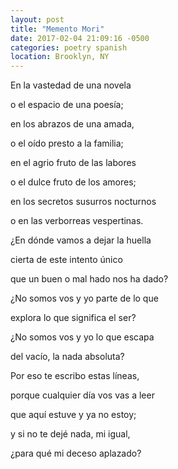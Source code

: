 ```yaml
---
layout: post
title: "Memento Mori"
date: 2017-02-04 21:09:16 -0500
categories: poetry spanish
location: Brooklyn, NY
---
```


<p class="p3">En la vastedad de una novela</p>
<p class="p3">o el espacio de una poesía;</p>
<p class="p3">en los abrazos de una amada,</p>
<p class="p3">o el oído presto a la familia;</p>
<p class="p3">en el agrio fruto de las labores</p>
<p class="p3">o el dulce fruto de los amores;</p>
<p class="p3">en los secretos susurros nocturnos</p>
<p class="p3">o en las verborreas vespertinas.</p>
<p class="p3">¿En dónde vamos a dejar la huella</p>
<p class="p3">cierta de este intento único</p>
<p class="p3">que un buen o mal hado nos ha dado?</p>
<p class="p3">¿No somos vos y yo parte de lo que</p>
<p class="p3">explora lo que significa el ser?</p>
<p class="p3">¿No somos vos y yo lo que escapa</p>
<p class="p3">del vacío, la nada absoluta?</p>
<p class="p3">Por eso te escribo estas líneas,</p>
<p class="p3">porque cualquier día vos vas a leer</p>
<p class="p3">que aquí estuve y ya no estoy;</p>
<p class="p3">y si no te dejé nada, mi igual,</p>
<p class="p3">¿para qué mi deceso aplazado?</p>
